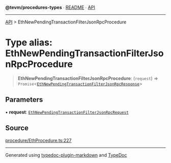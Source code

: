 **@tevm/procedures-types** ∙ [README](../README.md) ∙ [API](../API.md)

***

[API](../API.md) > EthNewPendingTransactionFilterJsonRpcProcedure

# Type alias: EthNewPendingTransactionFilterJsonRpcProcedure

> **EthNewPendingTransactionFilterJsonRpcProcedure**: (`request`) => `Promise`\<[`EthNewPendingTransactionFilterJsonRpcResponse`](EthNewPendingTransactionFilterJsonRpcResponse.md)\>

## Parameters

▪ **request**: [`EthNewPendingTransactionFilterJsonRpcRequest`](EthNewPendingTransactionFilterJsonRpcRequest.md)

## Source

[procedure/EthProcedure.ts:227](https://github.com/evmts/tevm-monorepo/blob/main/core/procedures-types/src/procedure/EthProcedure.ts#L227)

***
Generated using [typedoc-plugin-markdown](https://www.npmjs.com/package/typedoc-plugin-markdown) and [TypeDoc](https://typedoc.org/)
